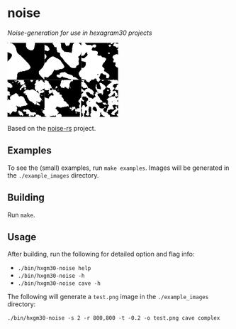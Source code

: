 # noise

*Noise-generation for use in hexagram30 projects*

[![Project Logo][logo]][logo-large]

Based on the [noise-rs][noise-rs] project.

## Examples

To see the (small) examples, run `make examples`. Images will be generated in
the `./example_images` directory.

## Building

Run `make`.

## Usage

After building, run the following for detailed option and flag info:

* `./bin/hxgm30-noise help`
* `./bin/hxgm30-noise -h`
* `./bin/hxgm30-noise cave -h`

The following will generate a `test.png` image in the `./example_images` directory:

```
./bin/hxgm30-noise -s 2 -r 800,800 -t -0.2 -o test.png cave complex
```

<!-- Named page links below: /-->

[logo]: https://raw.githubusercontent.com/hexagram30/noise/master/assets/images/caves-small.png
[logo-large]: https://raw.githubusercontent.com/hexagram30/noise/master/assets/images/caves.png
[noise-rs]: https://github.com/Razaekel/noise-rs
